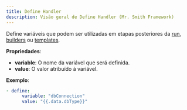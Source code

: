 ```yaml
---
title: Define Handler
description: Visão geral de Define Handler (Mr. Smith Framework)
---
```


Define variáveis que podem ser utilizadas em etapas posteriores da [run](/overview/runs), [builders](/overview/builders) ou [templates](/overview/templates).

**Propriedades**:
- **variable**: O nome da variável que será definida.
- **value**: O valor atribuído à variável.

**Exemplo**:
```yaml
- define:
      variable: "dbConnection"
      value: "{{.data.dbType}}"
```